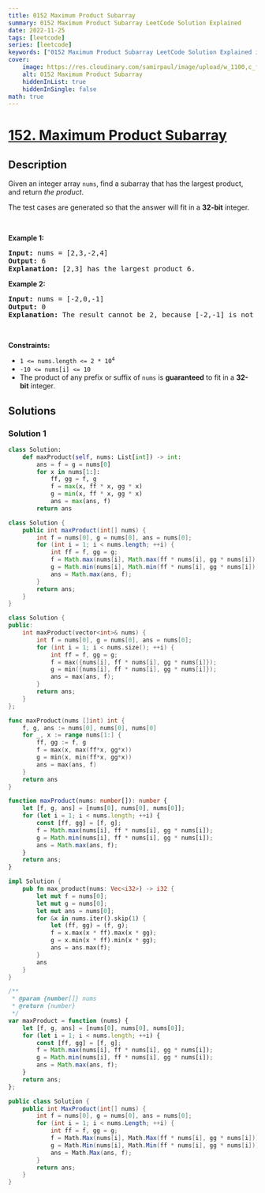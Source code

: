 ```yaml
---
title: 0152 Maximum Product Subarray
summary: 0152 Maximum Product Subarray LeetCode Solution Explained
date: 2022-11-25
tags: [leetcode]
series: [leetcode]
keywords: ["0152 Maximum Product Subarray LeetCode Solution Explained in all languages", "0152 Maximum Product Subarray", "LeetCode", "leetcode solution in Python3 C++ Java Go PHP Ruby Swift TypeScript Rust C# JavaScript C", "GeeksforGeeks", "InterviewBit", "Coding Ninjas", "HackerRank", "HackerEarth", "CodeChef", "TopCoder", "AlgoExpert", "freeCodeCamp", "Codeforces", "GitHub", "AtCoder", "Samir Paul"]
cover:
    image: https://res.cloudinary.com/samirpaul/image/upload/w_1100,c_fit,co_rgb:FFFFFF,l_text:Arial_75_bold:0152 Maximum Product Subarray - Solution Explained/problem-solving.webp
    alt: 0152 Maximum Product Subarray
    hiddenInList: true
    hiddenInSingle: false
math: true
---
```



# [152. Maximum Product Subarray](https://leetcode.com/problems/maximum-product-subarray)


## Description

<p>Given an integer array <code>nums</code>, find a <span data-keyword="subarray-nonempty">subarray</span> that has the largest product, and return <em>the product</em>.</p>

<p>The test cases are generated so that the answer will fit in a <strong>32-bit</strong> integer.</p>

<p>&nbsp;</p>
<p><strong class="example">Example 1:</strong></p>

<pre>
<strong>Input:</strong> nums = [2,3,-2,4]
<strong>Output:</strong> 6
<strong>Explanation:</strong> [2,3] has the largest product 6.
</pre>

<p><strong class="example">Example 2:</strong></p>

<pre>
<strong>Input:</strong> nums = [-2,0,-1]
<strong>Output:</strong> 0
<strong>Explanation:</strong> The result cannot be 2, because [-2,-1] is not a subarray.
</pre>

<p>&nbsp;</p>
<p><strong>Constraints:</strong></p>

<ul>
	<li><code>1 &lt;= nums.length &lt;= 2 * 10<sup>4</sup></code></li>
	<li><code>-10 &lt;= nums[i] &lt;= 10</code></li>
	<li>The product of any prefix or suffix of <code>nums</code> is <strong>guaranteed</strong> to fit in a <strong>32-bit</strong> integer.</li>
</ul>

## Solutions

### Solution 1

<!-- tabs:start -->

```python
class Solution:
    def maxProduct(self, nums: List[int]) -> int:
        ans = f = g = nums[0]
        for x in nums[1:]:
            ff, gg = f, g
            f = max(x, ff * x, gg * x)
            g = min(x, ff * x, gg * x)
            ans = max(ans, f)
        return ans
```

```java
class Solution {
    public int maxProduct(int[] nums) {
        int f = nums[0], g = nums[0], ans = nums[0];
        for (int i = 1; i < nums.length; ++i) {
            int ff = f, gg = g;
            f = Math.max(nums[i], Math.max(ff * nums[i], gg * nums[i]));
            g = Math.min(nums[i], Math.min(ff * nums[i], gg * nums[i]));
            ans = Math.max(ans, f);
        }
        return ans;
    }
}
```

```cpp
class Solution {
public:
    int maxProduct(vector<int>& nums) {
        int f = nums[0], g = nums[0], ans = nums[0];
        for (int i = 1; i < nums.size(); ++i) {
            int ff = f, gg = g;
            f = max({nums[i], ff * nums[i], gg * nums[i]});
            g = min({nums[i], ff * nums[i], gg * nums[i]});
            ans = max(ans, f);
        }
        return ans;
    }
};
```

```go
func maxProduct(nums []int) int {
	f, g, ans := nums[0], nums[0], nums[0]
	for _, x := range nums[1:] {
		ff, gg := f, g
		f = max(x, max(ff*x, gg*x))
		g = min(x, min(ff*x, gg*x))
		ans = max(ans, f)
	}
	return ans
}
```

```ts
function maxProduct(nums: number[]): number {
    let [f, g, ans] = [nums[0], nums[0], nums[0]];
    for (let i = 1; i < nums.length; ++i) {
        const [ff, gg] = [f, g];
        f = Math.max(nums[i], ff * nums[i], gg * nums[i]);
        g = Math.min(nums[i], ff * nums[i], gg * nums[i]);
        ans = Math.max(ans, f);
    }
    return ans;
}
```

```rust
impl Solution {
    pub fn max_product(nums: Vec<i32>) -> i32 {
        let mut f = nums[0];
        let mut g = nums[0];
        let mut ans = nums[0];
        for &x in nums.iter().skip(1) {
            let (ff, gg) = (f, g);
            f = x.max(x * ff).max(x * gg);
            g = x.min(x * ff).min(x * gg);
            ans = ans.max(f);
        }
        ans
    }
}
```

```js
/**
 * @param {number[]} nums
 * @return {number}
 */
var maxProduct = function (nums) {
    let [f, g, ans] = [nums[0], nums[0], nums[0]];
    for (let i = 1; i < nums.length; ++i) {
        const [ff, gg] = [f, g];
        f = Math.max(nums[i], ff * nums[i], gg * nums[i]);
        g = Math.min(nums[i], ff * nums[i], gg * nums[i]);
        ans = Math.max(ans, f);
    }
    return ans;
};
```

```cs
public class Solution {
    public int MaxProduct(int[] nums) {
        int f = nums[0], g = nums[0], ans = nums[0];
        for (int i = 1; i < nums.Length; ++i) {
            int ff = f, gg = g;
            f = Math.Max(nums[i], Math.Max(ff * nums[i], gg * nums[i]));
            g = Math.Min(nums[i], Math.Min(ff * nums[i], gg * nums[i]));
            ans = Math.Max(ans, f);
        }
        return ans;
    }
}
```

<!-- tabs:end -->

<!-- end -->
